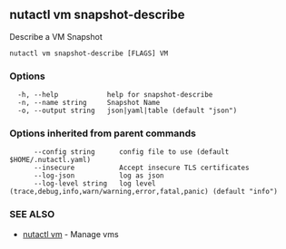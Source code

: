 ## nutactl vm snapshot-describe

Describe a VM Snapshot

```
nutactl vm snapshot-describe [FLAGS] VM
```

### Options

```
  -h, --help            help for snapshot-describe
  -n, --name string     Snapshot Name
  -o, --output string   json|yaml|table (default "json")
```

### Options inherited from parent commands

```
      --config string      config file to use (default $HOME/.nutactl.yaml)
      --insecure           Accept insecure TLS certificates
      --log-json           log as json
      --log-level string   log level (trace,debug,info,warn/warning,error,fatal,panic) (default "info")
```

### SEE ALSO

* [nutactl vm](nutactl_vm.md)	 - Manage vms

